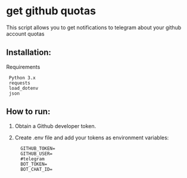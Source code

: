 # get github quotas
This script allows you to get notifications to telegram about your github account quotas


## Installation:

 Requirements

     Python 3.x
     requests
     load_dotenv
     json


## How to run:

1. Obtain a Github developer token.

2. Create .env file and add your tokens as environment variables:
   ```
     GITHUB_TOKEN=
     GITHUB_USER=
     #telegram
     BOT_TOKEN=
     BOT_CHAT_ID=
   ```
